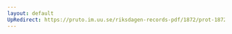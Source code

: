 ```yaml
---
layout: default
UpRedirect: https://pruto.im.uu.se/riksdagen-records-pdf/1872/prot-1872--ak--131/prot-1872--ak--131_005.pdf
---
```

